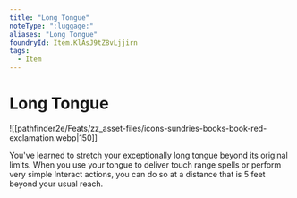```yaml
---
title: "Long Tongue"
noteType: ":luggage:"
aliases: "Long Tongue"
foundryId: Item.KlAsJ9tZ8vLjjirn
tags:
  - Item
---
```


# Long Tongue
![[pathfinder2e/Feats/zz_asset-files/icons-sundries-books-book-red-exclamation.webp|150]]

You've learned to stretch your exceptionally long tongue beyond its original limits. When you use your tongue to deliver touch range spells or perform very simple Interact actions, you can do so at a distance that is 5 feet beyond your usual reach.
